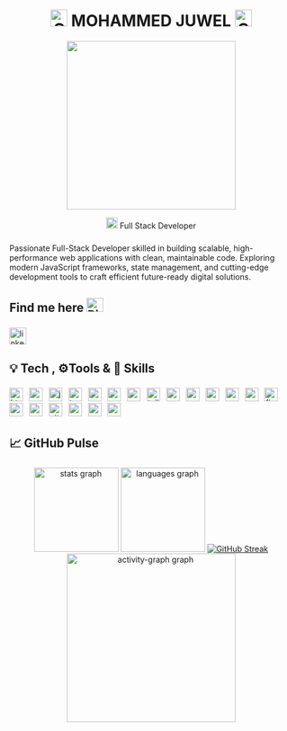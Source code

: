 <div align="center">
  <h1>
    <img src="https://raw.githubusercontent.com/Tarikul-Islam-Anik/Animated-Fluent-Emojis/master/Emojis/Travel%20and%20places/Comet.png" alt="Comet" width="30" height="30" />
    MOHAMMED JUWEL
    <img src="https://raw.githubusercontent.com/Tarikul-Islam-Anik/Animated-Fluent-Emojis/master/Emojis/Travel%20and%20places/Comet.png" alt="Comet" width="30" height="30" />
  </h1>

  <img src="https://media.giphy.com/media/836HiJc7pgzy8iNXCn/giphy.gif" width="300" />

  <p>
    <img src="https://raw.githubusercontent.com/Tarikul-Islam-Anik/Animated-Fluent-Emojis/master/Emojis/Travel%20and%20places/Rocket.png" alt="Rocket" width="20" height="20" /> Full Stack Developer
  </p>
</div>

<!-- <h1 align="center">MOHAMMED JUWEL</h1>
<img src="https://github.githubassets.com/images/mona-whisper.gif" height="30" />
<img src="https://media.giphy.com/media/836HiJc7pgzy8iNXCn/giphy.gif" width="300" /> -->
###

<p align="left">Passionate Full-Stack Developer skilled in building scalable, high-performance web applications with clean, maintainable code. Exploring modern JavaScript frameworks, state management, and cutting-edge development tools to craft efficient future-ready digital solutions.</p>

###

<h2 align="left">Find me here <img src="https://raw.githubusercontent.com/Tarikul-Islam-Anik/Animated-Fluent-Emojis/master/Emojis/Symbols/Pirate%20Flag.png" alt="Pirate Flag" width="30" height="25" /> </h2>

###

<div align="left">
  <a href="https://www.linkedin.com/in/mdjuwel9/" target="_blank">
    <img src="https://img.shields.io/static/v1?message=LinkedIn&logo=linkedin&label=.&color=0077B5&logoColor=white&labelColor=&style=for-the-badge" height="30" alt="linkedin logo"  />
  </a>
</div>

###

<h2 align="left">💡 Tech ,  ⚙️Tools & 🧠 Skills</h2>

###

<div align="left">
  <img src="https://img.shields.io/badge/HTML5-E34F26?logo=html5&logoColor=white&style=for-the-badge" height="24" alt="html5 logo"  />
  <img width="3" />
  <img src="https://img.shields.io/badge/CSS3-1572B6?logo=css3&logoColor=white&style=for-the-badge" height="24" alt="css3 logo"  />
  <img width="3" />
  <img src="https://img.shields.io/badge/JavaScript-F7DF1E?logo=javascript&logoColor=black&style=for-the-badge" height="24" alt="javascript logo"  />
  <img width="3" />
  <img src="https://img.shields.io/badge/TypeScript-3178C6?logo=typescript&logoColor=white&style=for-the-badge" height="24" alt="typescript logo"  />
  <img width="3" />
  <img src="https://img.shields.io/badge/React-61DAFB?logo=react&logoColor=black&style=for-the-badge" height="24" alt="react logo"  />
  <img width="3" />
  <img src="https://img.shields.io/badge/Next.js-000000?logo=nextdotjs&logoColor=white&style=for-the-badge" height="24" alt="nextjs logo"  />
  <img width="3" />
  <img src="https://img.shields.io/badge/Redux-764ABC?logo=redux&logoColor=white&style=for-the-badge" height="24" alt="redux logo"  />
  <img width="3" />
  <img src="https://img.shields.io/badge/Tailwind CSS-06B6D4?logo=tailwindcss&logoColor=black&style=for-the-badge" height="24" alt="tailwindcss logo"  />
  <img width="3" />
  <img src="https://img.shields.io/badge/MUI-007FFF?logo=mui&logoColor=white&style=for-the-badge" height="24" alt="materialui logo"  />
  <img width="3" />
  <img src="https://img.shields.io/badge/Sass-CC6699?logo=sass&logoColor=black&style=for-the-badge" height="24" alt="sass logo"  />
  <img width="3" />
  <img src="https://img.shields.io/badge/Node.js-339933?logo=nodedotjs&logoColor=white&style=for-the-badge" height="24" alt="nodejs logo"  />
  <img width="3" />
  <img src="https://img.shields.io/badge/MongoDB-47A248?logo=mongodb&logoColor=white&style=for-the-badge" height="24" alt="mongodb logo"  />
  <img width="3" />
  <img src="https://img.shields.io/badge/MySQL-4479A1?logo=mysql&logoColor=white&style=for-the-badge" height="24" alt="mysql logo"  />
  <img width="3" />
  <img src="https://img.shields.io/badge/Firebase-FFCA28?logo=firebase&logoColor=black&style=for-the-badge" height="24" alt="firebase logo"  />
  <img width="3" />
  <img src="https://img.shields.io/badge/Express-000000?logo=express&logoColor=white&style=for-the-badge" height="24" alt="express logo"  />
  <img width="3" />
  <img src="https://img.shields.io/badge/Webpack-8DD6F9?logo=webpack&logoColor=black&style=for-the-badge" height="24" alt="webpack logo"  />
  <img width="3" />
  <img src="https://img.shields.io/badge/GitHub-181717?logo=github&logoColor=white&style=for-the-badge" height="24" alt="github logo"  />
  <img width="3" />
  <img src="https://img.shields.io/badge/Netlify-00C7B7?logo=netlify&logoColor=black&style=for-the-badge" height="24" alt="netlify logo"  />
  <img width="3" />
  <img src="https://img.shields.io/badge/Vercel-000000?logo=vercel&logoColor=white&style=for-the-badge" height="24" alt="vercel logo"  />
  <img width="3" />
  <img src="https://img.shields.io/badge/Postman-FF6C37?logo=postman&logoColor=black&style=for-the-badge" height="24" alt="postman logo"  />
</div>

###

<h2 align="left">📈 GitHub Pulse</h2>

###

<div align="center">
  <img src="https://github-readme-stats.vercel.app/api?username=Juwel-771&hide_title=true&hide_rank=false&show_icons=true&include_all_commits=true&count_private=true&disable_animations=false&theme=nightowl&locale=en&hide_border=true&order=1" height="150" alt="stats graph"  />
  <img src="https://github-readme-stats.vercel.app/api/top-langs?username=Juwel-771&locale=en&hide_title=true&layout=compact&card_width=320&langs_count=5&theme=nightowl&hide_border=true&order=2" height="150" alt="languages graph"  />
<!--   <img src="https://streak-stats.demolab.com?user=Juwel-771&locale=en&mode=daily&theme=nightowl&hide_border=true&border_radius=5&order=3" height="150" alt="streak graph"  /> -->
  <a href="https://git.io/streak-stats"><img src="https://streak-stats.demolab.com?user=Juwel-771&theme=nightowl&hide_border=true&border_radius=8.8" alt="GitHub Streak" /></a>
  <img src="https://github-readme-activity-graph.vercel.app/graph?username=Juwel-771&radius=16&theme=nightowl&area=true&order=5&hide_border=true&hide_title=true" height="300" alt="activity-graph graph"  />
</div>

###

